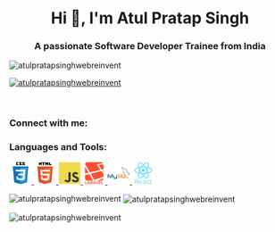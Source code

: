 <h1 align="center">Hi 👋, I'm Atul Pratap Singh</h1>
<h3 align="center">A passionate Software Developer Trainee from India</h3>

<p align="left"> <img src="https://komarev.com/ghpvc/?username=atulpratapsinghwebreinvent&label=Profile%20views&color=0e75b6&style=flat" alt="atulpratapsinghwebreinvent" /> </p>

<p align="left"> <a href="https://github.com/ryo-ma/github-profile-trophy"><img src="https://github-profile-trophy.vercel.app/?username=atulpratapsinghwebreinvent" alt="atulpratapsinghwebreinvent" /></a> </p>

<p align="left"> <a href="https://twitter.com/" target="blank"><img src="https://img.shields.io/twitter/follow/?logo=twitter&style=for-the-badge" alt="" /></a> </p>

<h3 align="left">Connect with me:</h3>
<p align="left">
</p>

<h3 align="left">Languages and Tools:</h3>
<p align="left"> <a href="https://www.w3schools.com/css/" target="_blank" rel="noreferrer"> <img src="https://raw.githubusercontent.com/devicons/devicon/master/icons/css3/css3-original-wordmark.svg" alt="css3" width="40" height="40"/> </a> <a href="https://www.w3.org/html/" target="_blank" rel="noreferrer"> <img src="https://raw.githubusercontent.com/devicons/devicon/master/icons/html5/html5-original-wordmark.svg" alt="html5" width="40" height="40"/> </a> <a href="https://developer.mozilla.org/en-US/docs/Web/JavaScript" target="_blank" rel="noreferrer"> <img src="https://raw.githubusercontent.com/devicons/devicon/master/icons/javascript/javascript-original.svg" alt="javascript" width="40" height="40"/> </a> <a href="https://laravel.com/" target="_blank" rel="noreferrer"> <img src="https://raw.githubusercontent.com/devicons/devicon/master/icons/laravel/laravel-plain-wordmark.svg" alt="laravel" width="40" height="40"/> </a> <a href="https://www.mysql.com/" target="_blank" rel="noreferrer"> <img src="https://raw.githubusercontent.com/devicons/devicon/master/icons/mysql/mysql-original-wordmark.svg" alt="mysql" width="40" height="40"/> </a> <a href="https://reactjs.org/" target="_blank" rel="noreferrer"> <img src="https://raw.githubusercontent.com/devicons/devicon/master/icons/react/react-original-wordmark.svg" alt="react" width="40" height="40"/> </a> </p>

<p><img align="left" src="https://github-readme-stats.vercel.app/api/top-langs?username=atulpratapsinghwebreinvent&show_icons=true&locale=en&layout=compact" alt="atulpratapsinghwebreinvent" /></p>

<p>&nbsp;<img align="center" src="https://github-readme-stats.vercel.app/api?username=atulpratapsinghwebreinvent&show_icons=true&locale=en" alt="atulpratapsinghwebreinvent" /></p>

<p><img align="center" src="https://github-readme-streak-stats.herokuapp.com/?user=atulpratapsinghwebreinvent&" alt="atulpratapsinghwebreinvent" /></p>
